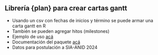 ## Librería {plan} para crear cartas gantt
- Usando un csv con fechas de inicios y término se puede armar una carta gantt en R
- También se pueden agregar hitos (milestones)
- Ejemplo de uso [acá](https://jtr13.github.io/cc19/gantt-charts.html) 
- Documentación del paquete [acá](https://cran.r-project.org/web/packages/plan/vignettes/plan.html)
- Datos para postulación a SIA-ANID 2024
